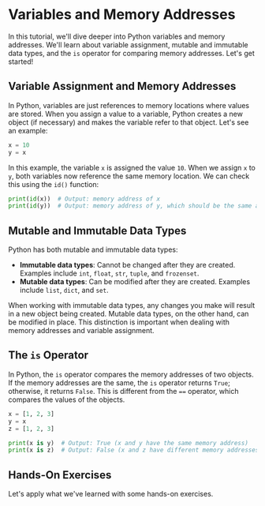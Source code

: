 # Variables and Memory Addresses

In this tutorial, we'll dive deeper into Python variables and memory addresses. We'll learn about variable assignment, mutable and immutable data types, and the `is` operator for comparing memory addresses. Let's get started!

## Variable Assignment and Memory Addresses

In Python, variables are just references to memory locations where values are stored. When you assign a value to a variable, Python creates a new object (if necessary) and makes the variable refer to that object. Let's see an example:

```python
x = 10
y = x
```

In this example, the variable `x` is assigned the value `10`. When we assign `x` to `y`, both variables now reference the same memory location. We can check this using the `id()` function:

```python
print(id(x))  # Output: memory address of x
print(id(y))  # Output: memory address of y, which should be the same as x
```

## Mutable and Immutable Data Types

Python has both mutable and immutable data types:

- **Immutable data types**: Cannot be changed after they are created. Examples include `int`, `float`, `str`, `tuple`, and `frozenset`.
- **Mutable data types**: Can be modified after they are created. Examples include `list`, `dict`, and `set`.

When working with immutable data types, any changes you make will result in a new object being created. Mutable data types, on the other hand, can be modified in place. This distinction is important when dealing with memory addresses and variable assignment.

## The `is` Operator

In Python, the `is` operator compares the memory addresses of two objects. If the memory addresses are the same, the `is` operator returns `True`; otherwise, it returns `False`. This is different from the `==` operator, which compares the values of the objects.

```python
x = [1, 2, 3]
y = x
z = [1, 2, 3]

print(x is y)  # Output: True (x and y have the same memory address)
print(x is z)  # Output: False (x and z have different memory addresses)
```

## Hands-On Exercises

Let's apply what we've learned with some hands-on exercises.
